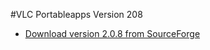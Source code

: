 #VLC Portableapps Version 208

* [Download version 2.0.8 from SourceForge](http://sourceforge.net/projects/portableapps/files/VLC%20Media%20Player%20Portable/Additional%20Versions/VLCPortable_2.0.8.paf.exe/download)